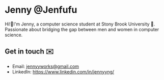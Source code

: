 # Jenny @Jenfufu 

Hi!👋I'm Jenny, a computer science student at Stony Brook University 📖.
Passionate about bridging the gap between men and women in computer science.

## Get in touch :envelope:
- Email: jennyyworks@gmail.com
- LinkedIn: https://www.linkedin.com/in/jennyyng/

<!--
**Jenfufu/Jenfufu** is a ✨ _special_ ✨ repository because its `README.md` (this file) appears on your GitHub profile.

Here are some ideas to get you started:

- 🔭 I’m currently working on ...
- 🌱 I’m currently learning ...
- 👯 I’m looking to collaborate on ...
- 🤔 I’m looking for help with ...
- 💬 Ask me about ...
- 📫 How to reach me: ...
- 😄 Pronouns: ...
- ⚡ Fun fact: ...
-->


